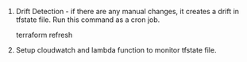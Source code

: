 1. Drift Detection - if there are any manual changes, it creates a drift in tfstate file. Run this command as a cron job.

    terraform refresh

2. Setup cloudwatch and lambda function to monitor tfstate file.
